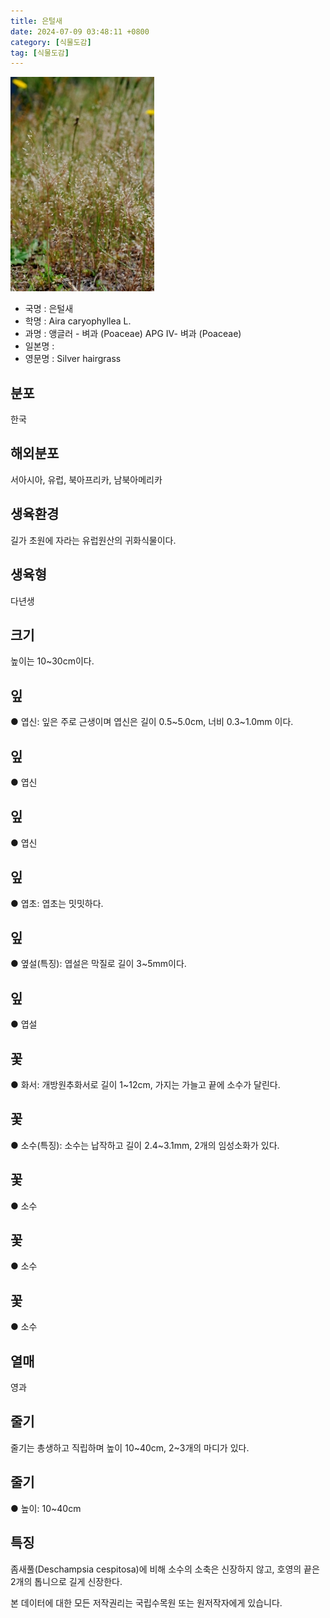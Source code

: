 ```yaml
---
title: 은털새
date: 2024-07-09 03:48:11 +0800
category: [식물도감]
tag: [식물도감]
---
```




![은털새](/assets/img/fileUpload/plants/basic/Gramineae/Aira/22922/22922_1_th2.JPG)
- 국명 : 은털새
- 학명 : Aira caryophyllea L.
- 과명 : 앵글러 - 벼과 (Poaceae) APG Ⅳ- 벼과 (Poaceae)
- 일본명 : 
- 영문명 : Silver hairgrass


## 분포
한국
## 해외분포
서아시아, 유럽, 북아프리카, 남북아메리카
## 생육환경
길가 초원에 자라는 유럽원산의 귀화식물이다.
## 생육형
다년생
## 크기
높이는 10~30cm이다.
## 잎
● 엽신: 잎은 주로 근생이며 엽신은 길이 0.5~5.0cm, 너비 0.3~1.0mm 이다. 
## 잎
● 엽신
## 잎
● 엽신
## 잎
● 엽초: 엽초는 밋밋하다. 
## 잎
● 옆설(특징): 엽설은 막질로 길이 3~5mm이다.
## 잎
● 엽설
## 꽃
● 화서: 개방원추화서로 길이 1~12cm, 가지는 가늘고 끝에 소수가 달린다.
## 꽃
● 소수(특징): 소수는 납작하고 길이 2.4~3.1mm, 2개의 임성소화가 있다.
## 꽃
● 소수
## 꽃
● 소수
## 꽃
● 소수
## 열매
영과
## 줄기
줄기는 총생하고 직립하며 높이 10~40cm, 2~3개의 마디가 있다.
## 줄기
● 높이: 10~40cm
## 특징
좀새풀(Deschampsia cespitosa)에 비해 소수의 소축은 신장하지 않고, 호영의 끝은 2개의 톱니으로 길게 신장한다.






본 데이터에 대한 모든 저작권리는 국립수목원 또는 원저작자에게 있습니다.
